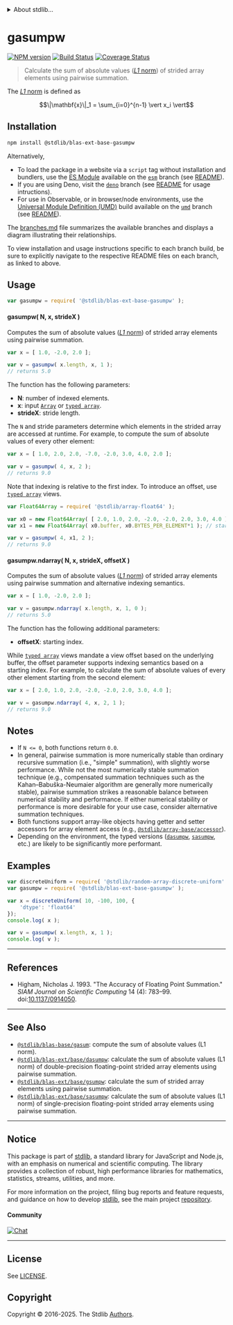 <!--

@license Apache-2.0

Copyright (c) 2020 The Stdlib Authors.

Licensed under the Apache License, Version 2.0 (the "License");
you may not use this file except in compliance with the License.
You may obtain a copy of the License at

   http://www.apache.org/licenses/LICENSE-2.0

Unless required by applicable law or agreed to in writing, software
distributed under the License is distributed on an "AS IS" BASIS,
WITHOUT WARRANTIES OR CONDITIONS OF ANY KIND, either express or implied.
See the License for the specific language governing permissions and
limitations under the License.

-->


<details>
  <summary>
    About stdlib...
  </summary>
  <p>We believe in a future in which the web is a preferred environment for numerical computation. To help realize this future, we've built stdlib. stdlib is a standard library, with an emphasis on numerical and scientific computation, written in JavaScript (and C) for execution in browsers and in Node.js.</p>
  <p>The library is fully decomposable, being architected in such a way that you can swap out and mix and match APIs and functionality to cater to your exact preferences and use cases.</p>
  <p>When you use stdlib, you can be absolutely certain that you are using the most thorough, rigorous, well-written, studied, documented, tested, measured, and high-quality code out there.</p>
  <p>To join us in bringing numerical computing to the web, get started by checking us out on <a href="https://github.com/stdlib-js/stdlib">GitHub</a>, and please consider <a href="https://opencollective.com/stdlib">financially supporting stdlib</a>. We greatly appreciate your continued support!</p>
</details>

# gasumpw

[![NPM version][npm-image]][npm-url] [![Build Status][test-image]][test-url] [![Coverage Status][coverage-image]][coverage-url] <!-- [![dependencies][dependencies-image]][dependencies-url] -->

> Calculate the sum of absolute values ([_L1_ norm][l1norm]) of strided array elements using pairwise summation.

<section class="intro">

The [_L1_ norm][l1norm] is defined as

<!-- <equation class="equation" label="eq:l1norm" align="center" raw="\|\mathbf{x}\|_1 = \sum_{i=0}^{n-1} \vert x_i \vert" alt="L1 norm definition."> -->

```math
\|\mathbf{x}\|_1 = \sum_{i=0}^{n-1} \vert x_i \vert
```

<!-- <div class="equation" align="center" data-raw-text="\|\mathbf{x}\|_1 = \sum_{i=0}^{n-1} \vert x_i \vert" data-equation="eq:l1norm">
    <img src="https://cdn.jsdelivr.net/gh/stdlib-js/stdlib@b989712575768de8eab07dd05f635c636b46f278/lib/node_modules/@stdlib/blas/ext/base/gasumpw/docs/img/equation_l1norm.svg" alt="L1 norm definition.">
    <br>
</div> -->

<!-- </equation> -->

</section>

<!-- /.intro -->

<section class="installation">

## Installation

```bash
npm install @stdlib/blas-ext-base-gasumpw
```

Alternatively,

-   To load the package in a website via a `script` tag without installation and bundlers, use the [ES Module][es-module] available on the [`esm`][esm-url] branch (see [README][esm-readme]).
-   If you are using Deno, visit the [`deno`][deno-url] branch (see [README][deno-readme] for usage intructions).
-   For use in Observable, or in browser/node environments, use the [Universal Module Definition (UMD)][umd] build available on the [`umd`][umd-url] branch (see [README][umd-readme]).

The [branches.md][branches-url] file summarizes the available branches and displays a diagram illustrating their relationships.

To view installation and usage instructions specific to each branch build, be sure to explicitly navigate to the respective README files on each branch, as linked to above.

</section>

<section class="usage">

## Usage

```javascript
var gasumpw = require( '@stdlib/blas-ext-base-gasumpw' );
```

#### gasumpw( N, x, strideX )

Computes the sum of absolute values ([_L1_ norm][l1norm]) of strided array elements using pairwise summation.

```javascript
var x = [ 1.0, -2.0, 2.0 ];

var v = gasumpw( x.length, x, 1 );
// returns 5.0
```

The function has the following parameters:

-   **N**: number of indexed elements.
-   **x**: input [`Array`][mdn-array] or [`typed array`][mdn-typed-array].
-   **strideX**: stride length.

The `N` and stride parameters determine which elements in the strided array are accessed at runtime. For example, to compute the sum of absolute values of every other element:

```javascript
var x = [ 1.0, 2.0, 2.0, -7.0, -2.0, 3.0, 4.0, 2.0 ];

var v = gasumpw( 4, x, 2 );
// returns 9.0
```

Note that indexing is relative to the first index. To introduce an offset, use [`typed array`][mdn-typed-array] views.

<!-- eslint-disable stdlib/capitalized-comments -->

```javascript
var Float64Array = require( '@stdlib/array-float64' );

var x0 = new Float64Array( [ 2.0, 1.0, 2.0, -2.0, -2.0, 2.0, 3.0, 4.0 ] );
var x1 = new Float64Array( x0.buffer, x0.BYTES_PER_ELEMENT*1 ); // start at 2nd element

var v = gasumpw( 4, x1, 2 );
// returns 9.0
```

#### gasumpw.ndarray( N, x, strideX, offsetX )

Computes the sum of absolute values ([_L1_ norm][l1norm]) of strided array elements using pairwise summation and alternative indexing semantics.

```javascript
var x = [ 1.0, -2.0, 2.0 ];

var v = gasumpw.ndarray( x.length, x, 1, 0 );
// returns 5.0
```

The function has the following additional parameters:

-   **offsetX**: starting index.

While [`typed array`][mdn-typed-array] views mandate a view offset based on the underlying buffer, the offset parameter supports indexing semantics based on a starting index. For example, to calculate the sum of absolute values of every other element starting from the second element:

```javascript
var x = [ 2.0, 1.0, 2.0, -2.0, -2.0, 2.0, 3.0, 4.0 ];

var v = gasumpw.ndarray( 4, x, 2, 1 );
// returns 9.0
```

</section>

<!-- /.usage -->

<section class="notes">

## Notes

-   If `N <= 0`, both functions return `0.0`.
-   In general, pairwise summation is more numerically stable than ordinary recursive summation (i.e., "simple" summation), with slightly worse performance. While not the most numerically stable summation technique (e.g., compensated summation techniques such as the Kahan–Babuška-Neumaier algorithm are generally more numerically stable), pairwise summation strikes a reasonable balance between numerical stability and performance. If either numerical stability or performance is more desirable for your use case, consider alternative summation techniques.
-   Both functions support array-like objects having getter and setter accessors for array element access (e.g., [`@stdlib/array-base/accessor`][@stdlib/array/base/accessor]).
-   Depending on the environment, the typed versions ([`dasumpw`][@stdlib/blas/ext/base/dasumpw], [`sasumpw`][@stdlib/blas/ext/base/sasumpw], etc.) are likely to be significantly more performant.

</section>

<!-- /.notes -->

<section class="examples">

## Examples

<!-- eslint no-undef: "error" -->

```javascript
var discreteUniform = require( '@stdlib/random-array-discrete-uniform' );
var gasumpw = require( '@stdlib/blas-ext-base-gasumpw' );

var x = discreteUniform( 10, -100, 100, {
    'dtype': 'float64'
});
console.log( x );

var v = gasumpw( x.length, x, 1 );
console.log( v );
```

</section>

<!-- /.examples -->

* * *

<section class="references">

## References

-   Higham, Nicholas J. 1993. "The Accuracy of Floating Point Summation." _SIAM Journal on Scientific Computing_ 14 (4): 783–99. doi:[10.1137/0914050][@higham:1993a].

</section>

<!-- /.references -->

<!-- Section for related `stdlib` packages. Do not manually edit this section, as it is automatically populated. -->

<section class="related">

* * *

## See Also

-   <span class="package-name">[`@stdlib/blas-base/gasum`][@stdlib/blas/base/gasum]</span><span class="delimiter">: </span><span class="description">compute the sum of absolute values (L1 norm).</span>
-   <span class="package-name">[`@stdlib/blas-ext/base/dasumpw`][@stdlib/blas/ext/base/dasumpw]</span><span class="delimiter">: </span><span class="description">calculate the sum of absolute values (L1 norm) of double-precision floating-point strided array elements using pairwise summation.</span>
-   <span class="package-name">[`@stdlib/blas-ext/base/gsumpw`][@stdlib/blas/ext/base/gsumpw]</span><span class="delimiter">: </span><span class="description">calculate the sum of strided array elements using pairwise summation.</span>
-   <span class="package-name">[`@stdlib/blas-ext/base/sasumpw`][@stdlib/blas/ext/base/sasumpw]</span><span class="delimiter">: </span><span class="description">calculate the sum of absolute values (L1 norm) of single-precision floating-point strided array elements using pairwise summation.</span>

</section>

<!-- /.related -->

<!-- Section for all links. Make sure to keep an empty line after the `section` element and another before the `/section` close. -->


<section class="main-repo" >

* * *

## Notice

This package is part of [stdlib][stdlib], a standard library for JavaScript and Node.js, with an emphasis on numerical and scientific computing. The library provides a collection of robust, high performance libraries for mathematics, statistics, streams, utilities, and more.

For more information on the project, filing bug reports and feature requests, and guidance on how to develop [stdlib][stdlib], see the main project [repository][stdlib].

#### Community

[![Chat][chat-image]][chat-url]

---

## License

See [LICENSE][stdlib-license].


## Copyright

Copyright &copy; 2016-2025. The Stdlib [Authors][stdlib-authors].

</section>

<!-- /.stdlib -->

<!-- Section for all links. Make sure to keep an empty line after the `section` element and another before the `/section` close. -->

<section class="links">

[npm-image]: http://img.shields.io/npm/v/@stdlib/blas-ext-base-gasumpw.svg
[npm-url]: https://npmjs.org/package/@stdlib/blas-ext-base-gasumpw

[test-image]: https://github.com/stdlib-js/blas-ext-base-gasumpw/actions/workflows/test.yml/badge.svg?branch=main
[test-url]: https://github.com/stdlib-js/blas-ext-base-gasumpw/actions/workflows/test.yml?query=branch:main

[coverage-image]: https://img.shields.io/codecov/c/github/stdlib-js/blas-ext-base-gasumpw/main.svg
[coverage-url]: https://codecov.io/github/stdlib-js/blas-ext-base-gasumpw?branch=main

<!--

[dependencies-image]: https://img.shields.io/david/stdlib-js/blas-ext-base-gasumpw.svg
[dependencies-url]: https://david-dm.org/stdlib-js/blas-ext-base-gasumpw/main

-->

[chat-image]: https://img.shields.io/gitter/room/stdlib-js/stdlib.svg
[chat-url]: https://app.gitter.im/#/room/#stdlib-js_stdlib:gitter.im

[stdlib]: https://github.com/stdlib-js/stdlib

[stdlib-authors]: https://github.com/stdlib-js/stdlib/graphs/contributors

[umd]: https://github.com/umdjs/umd
[es-module]: https://developer.mozilla.org/en-US/docs/Web/JavaScript/Guide/Modules

[deno-url]: https://github.com/stdlib-js/blas-ext-base-gasumpw/tree/deno
[deno-readme]: https://github.com/stdlib-js/blas-ext-base-gasumpw/blob/deno/README.md
[umd-url]: https://github.com/stdlib-js/blas-ext-base-gasumpw/tree/umd
[umd-readme]: https://github.com/stdlib-js/blas-ext-base-gasumpw/blob/umd/README.md
[esm-url]: https://github.com/stdlib-js/blas-ext-base-gasumpw/tree/esm
[esm-readme]: https://github.com/stdlib-js/blas-ext-base-gasumpw/blob/esm/README.md
[branches-url]: https://github.com/stdlib-js/blas-ext-base-gasumpw/blob/main/branches.md

[stdlib-license]: https://raw.githubusercontent.com/stdlib-js/blas-ext-base-gasumpw/main/LICENSE

[mdn-array]: https://developer.mozilla.org/en-US/docs/Web/JavaScript/Reference/Global_Objects/Array

[mdn-typed-array]: https://developer.mozilla.org/en-US/docs/Web/JavaScript/Reference/Global_Objects/TypedArray

[@stdlib/array/base/accessor]: https://github.com/stdlib-js/array-base-accessor

[l1norm]: https://en.wikipedia.org/wiki/Norm_%28mathematics%29

[@higham:1993a]: https://doi.org/10.1137/0914050

<!-- <related-links> -->

[@stdlib/blas/base/gasum]: https://github.com/stdlib-js/blas-base-gasum

[@stdlib/blas/ext/base/dasumpw]: https://github.com/stdlib-js/blas-ext-base-dasumpw

[@stdlib/blas/ext/base/gsumpw]: https://github.com/stdlib-js/blas-ext-base-gsumpw

[@stdlib/blas/ext/base/sasumpw]: https://github.com/stdlib-js/blas-ext-base-sasumpw

<!-- </related-links> -->

</section>

<!-- /.links -->
